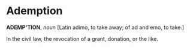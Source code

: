 # Ademption

**ADEMP'TION**, _noun_ \[Latin adimo, to take away; of ad and emo, to take.\]

In the civil law, the revocation of a grant, donation, or the like.